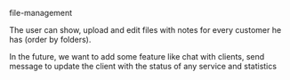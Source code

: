 file-management


The user can show, upload and edit files with notes for every customer he has (order by folders).

In the future, we want to add some feature like chat with clients, send message to update the client with the status of any service and statistics
